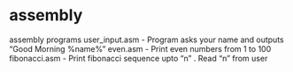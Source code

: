 # assembly
assembly programs
user_input.asm - Program asks your name and outputs “Good Morning %name%”
even.asm - Print even numbers from 1 to 100
fibonacci.asm - Print fibonacci sequence upto “n” . Read “n” from user 
